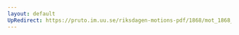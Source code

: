 ```yaml
---
layout: default
UpRedirect: https://pruto.im.uu.se/riksdagen-motions-pdf/1868/mot_1868__ak__322/mot_1868__ak__322-001.pdf
---
```


